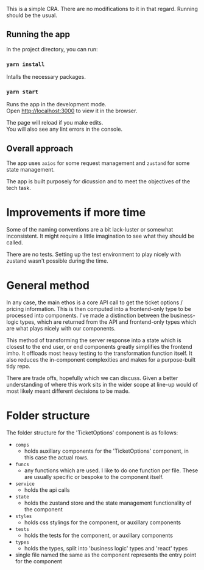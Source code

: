 This is a simple CRA. There are no modifications to it in that regard. Running should be the usual.

## Running the app

In the project directory, you can run:

### `yarn install`

Intalls the necessary packages.

### `yarn start`

Runs the app in the development mode.\
Open [http://localhost:3000](http://localhost:3000) to view it in the browser.

The page will reload if you make edits.\
You will also see any lint errors in the console.



## Overall approach
The app uses `axios` for some request management and `zustand` for some state management.

The app is built purposely for dicussion and to meet the objectives of the tech task.


# Improvements if more time
Some of the naming conventions are a bit lack-luster or somewhat inconsistent. It might require a little imagination to see what they should be called.

There are no tests. Setting up the test environment to play nicely with zustand wasn't possible during the time.

# General method
In any case, the main ethos is a core API call to get the ticket options / pricing information. This is then computed into a frontend-only type to be processed into components. I've made a distinction between the business-logic types, which are returned from the API and frontend-only types which are what plays nicely with our components.

This method of transforming the server response into a state which is closest to the end user, or end components greatly simplifies the frontend imho. It offloads most heavy testing to the transformation function itself. It also reduces the in-component complexities and makes for a purpose-built tidy repo.

There are trade offs, hopefully which we can discuss. Given a better understanding of where this work sits in the wider scope at line-up would of most likely meant different decisions to be made.


# Folder structure

The folder structure for the 'TicketOptions' component is as follows:
- `comps`
  - holds auxillary components for the 'TicketOptions' component, in this case the actual rows.
- `funcs`
  - any functions which are used. I like to do one function per file. These are usually specific or bespoke to the component itself.
- `service`
  - holds the api calls
- `state`
  - holds the zustand store and the state management functionality of the component
- `styles`
  - holds css stylings for the component, or auxillary components
- `tests`
  - holds the tests for the component, or auxillary components
- `types`
  - holds the types, split into 'business logic' types and 'react' types
- single file named the same as the component represents the entry point for the component





